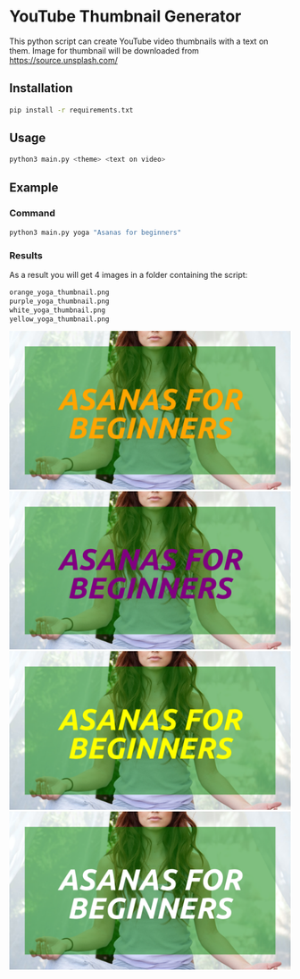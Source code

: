 # YouTube Thumbnail Generator
This python script can create YouTube video thumbnails with a text on them.
Image for thumbnail will be downloaded from https://source.unsplash.com/
## Installation
```bash
pip install -r requirements.txt
```
## Usage
```bash
python3 main.py <theme> <text on video>
```
## Example
### Command
```bash
python3 main.py yoga "Asanas for beginners"
```
### Results
As a result you will get 4 images in a folder containing the script:
```
orange_yoga_thumbnail.png
purple_yoga_thumbnail.png
white_yoga_thumbnail.png
yellow_yoga_thumbnail.png
```
![Result image 1](example_images/orange_yoga_thumbnail.png?raw=true "Orange")
![Result image 2](example_images/purple_yoga_thumbnail.png "Purple")
![Result image 3](example_images/yellow_yoga_thumbnail.png "Yellow")
![Result image 4](example_images/white_yoga_thumbnail.png "White")